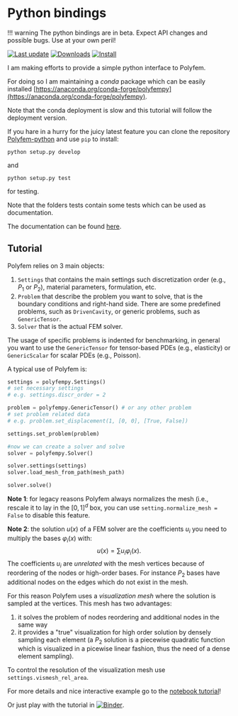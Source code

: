 Python bindings
===============

!!! warning
	The python bindings are in beta. Expect API changes and possible bugs. Use at your own peril!

[![Last update](https://anaconda.org/conda-forge/polyfempy/badges/latest_release_date.svg)](https://anaconda.org/conda-forge/polyfempy)
[![Downloads](https://anaconda.org/conda-forge/polyfempy/badges/downloads.svg)](https://anaconda.org/conda-forge/polyfempy)
[![Install](https://anaconda.org/conda-forge/polyfempy/badges/installer/conda.svg)](https://anaconda.org/conda-forge/polyfempy)


I am making efforts to provide a simple python interface to Polyfem.

For doing so I am maintaining  a *conda* package which can be easily installed [https://anaconda.org/conda-forge/polyfempy](https://anaconda.org/conda-forge/polyfempy).

Note that the conda deployment is slow and this tutorial will follow the deployment version.

If you hare in a hurry for the juicy latest feature you can clone the repository [Polyfem-python](https://github.com/polyfem/polyfem-python) and use `pip` to install:
```
python setup.py develop
```
and
```
python setup.py test
```
for testing.

Note that the folders tests contain some tests which can be used as documentation.

The documentation can be found [here](polyfempy_doc.md).

Tutorial
--------

Polyfem relies on 3 main objects:

 1. `Settings` that contains the main settings such discretization order (e.g., $P_1$ or $P_2$), material parameters, formulation, etc.
 2. `Problem` that describe the problem you want to solve, that is the boundary conditions and right-hand side. There are some predefined problems, such as `DrivenCavity`, or generic problems, such as `GenericTensor`.
 3. `Solver` that is the actual FEM solver.

The usage of specific problems is indented for benchmarking, in general you want to use the `GenericTensor` for tensor-based PDEs (e.g., elasticity) or `GenericScalar` for scalar PDEs (e.g., Poisson). 

A typical use of Polyfem is:
```python
settings = polyfempy.Settings()
# set necessary settings
# e.g. settings.discr_order = 2

problem = polyfempy.GenericTensor() # or any other problem
# set problem related data
# e.g. problem.set_displacement(1, [0, 0], [True, False])

settings.set_problem(problem)

#now we can create a solver and solve
solver = polyfempy.Solver()

solver.settings(settings)
solver.load_mesh_from_path(mesh_path)

solver.solve()
```

**Note 1**: for legacy reasons Polyfem always normalizes the mesh (i.e., rescale it to lay in the $[0,1]^d$ box, you can use `setting.normalize_mesh = False` to disable this feature.

**Note 2**: the solution $u(x)$ of a FEM solver are the coefficients $u_i$ you need to multiply the bases $\varphi_i(x)$ with:
$$
u(x)=\sum u_i \varphi_i(x).
$$
The coefficients $u_i$ are *unrelated* with the mesh vertices because of reordering of the nodes or high-order bases. For instance $P_2$ bases have additional nodes on the edges which do not exist in the mesh.


For this reason Polyfem uses a *visualization mesh* where the solution is sampled at the vertices.
This mesh has two advantages:
1. it solves the problem of nodes reordering and additional nodes in the same way
2. it provides a "true" visualization for high order solution by densely sampling each element (a $P_2$ solution is a piecewise quadratic function which is visualized in a picewise linear fashion, thus the need of a dense element sampling).

To control the resolution of the visualization mesh use `settings.vismesh_rel_area`.

For more details and nice interactive example go to the [notebook tutorial](python_examples.md)!

Or just play with the tutorial in [![Binder](https://mybinder.org/badge_logo.svg)](https://mybinder.org/v2/gh/polyfem/polyfem.github.io.git/docs?filepath=docs%2Fpython_examples.ipynb).
